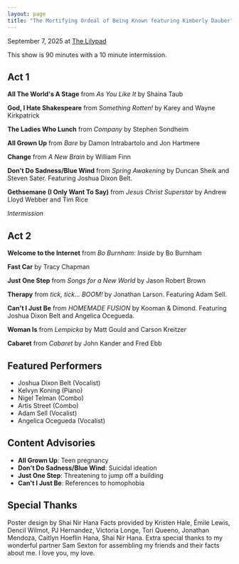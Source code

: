 ```yaml
---
layout: page
title: "The Mortifying Ordeal of Being Known featuring Kimberly Dauber"
---
```


September 7, 2025 at [The Lilypad](https://www.lilypadinman.com/)

This show is 90 minutes with a 10 minute intermission.

## Act 1

**All The World's A Stage** from <cite>As You Like It</cite> by Shaina Taub

**God, I Hate Shakespeare** from <cite>Something Rotten!</cite> by Karey and Wayne Kirkpatrick

**The Ladies Who Lunch** from <cite>Company</cite> by Stephen Sondheim

**All Grown Up** from <cite>Bare</cite> by Damon Intrabartolo and Jon Hartmere

**Change** from <cite>A New Brain</cite> by William Finn

**Don't Do Sadness/Blue Wind** from <cite>Spring Awakening</cite> by Duncan Sheik and Steven Sater. Featuring Joshua Dixon Belt.

**Gethsemane (I Only Want To Say)** from <cite>Jesus Christ Superstar</cite> by Andrew Lloyd Webber and Tim Rice

*Intermission*

## Act 2

**Welcome to the Internet** from <cite>Bo Burnham: Inside</cite> by Bo Burnham

**Fast Car** by Tracy Chapman

**Just One Step** from <cite>Songs for a New World</cite> by Jason Robert Brown

**Therapy** from <cite>tick, tick... BOOM!</cite> by Jonathan Larson. Featuring Adam Sell.

**Can't I Just Be** from <cite>HOMEMADE FUSION</cite> by Kooman & Dimond. Featuring Joshua Dixon Belt and Angelica Ocegueda.

**Woman Is** from <cite>Lempicka</cite> by Matt Gould and Carson Kreitzer

**Cabaret** from <cite>Cabaret</cite> by John Kander and Fred Ebb

## Featured Performers
- Joshua Dixon Belt (Vocalist)
- Kelvyn Koning (Piano)
- Nigel Telman (Combo)
- Artis Street (Combo)
- Adam Sell (Vocalist)
- Angelica Ocegueda (Vocalist)

## Content Advisories
- **All Grown Up**: Teen pregnancy
- **Don't Do Sadness/Blue Wind**: Suicidal ideation
- **Just One Step**: Threatening to jump off a building
- **Can't I Just Be**: References to homophobia

## Special Thanks
Poster design by Shai Nir Hana
Facts provided by Kristen Hale, Émile Lewis, Dencil Wilmot, PJ Hernandez, Victoria Longe, Tori Queeno, Jonathan Mendoza, Caitlyn Hoeflin Hana, Shai Nir Hana.
Extra special thanks to my wonderful partner Sam Sexton for assembling my friends and their facts about me. I love you, my love.
